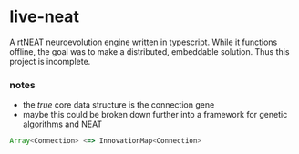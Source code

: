 # live-neat
A rtNEAT neuroevolution engine written in typescript. While it functions offline, the goal was to make a distributed, embeddable solution. Thus this project is incomplete.

### notes
* the _true_ core data structure is the connection gene
* maybe this could be broken down further into a framework for genetic algorithms and NEAT

```typescript
Array<Connection> <=> InnovationMap<Connection>
```
